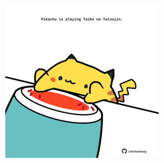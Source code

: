 <!-- built at 12/12/2023, 21:00:38 UTC -->
<p align="center">
  <img width="500" height="500" src="./ReadmeImage.svg">
</p>
